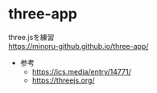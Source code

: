 # three-app
three.jsを練習  
https://minoru-github.github.io/three-app/

+ 参考
  + https://ics.media/entry/14771/
  + https://threejs.org/
